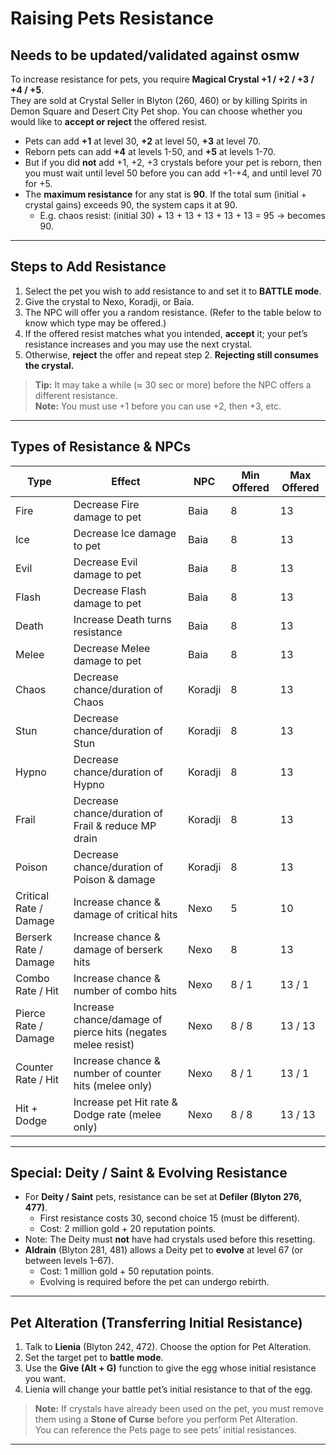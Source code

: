 # Raising Pets Resistance

## Needs to be updated/validated against osmw


To increase resistance for pets, you require **Magical Crystal +1 / +2 / +3 / +4 / +5**.  
They are sold at Crystal Seller in Blyton (260, 460) or by killing Spirits in Demon Square and Desert City Pet shop. You can choose whether you would like to **accept or reject** the offered resist.

- Pets can add **+1** at level 30, **+2** at level 50, **+3** at level 70.  
- Reborn pets can add **+4** at levels 1-50, and **+5** at levels 1-70.  
- But if you did **not** add +1, +2, +3 crystals before your pet is reborn, then you must wait until level 50 before you can add +1-+4, and until level 70 for +5.  
- The **maximum resistance** for any stat is **90**. If the total sum (initial + crystal gains) exceeds 90, the system caps it at 90.  
    - E.g. chaos resist: (initial 30) + 13 + 13 + 13 + 13 + 13 = 95 → becomes 90.

---

## Steps to Add Resistance

1. Select the pet you wish to add resistance to and set it to **BATTLE mode**.  
2. Give the crystal to Nexo, Koradji, or Baia.  
3. The NPC will offer you a random resistance. (Refer to the table below to know which type may be offered.)  
4. If the offered resist matches what you intended, **accept** it; your pet’s resistance increases and you may use the next crystal.  
5. Otherwise, **reject** the offer and repeat step 2. **Rejecting still consumes the crystal.**  

> **Tip:** It may take a while (≈ 30 sec or more) before the NPC offers a different resistance.  
> **Note:** You must use +1 before you can use +2, then +3, etc.

---

## Types of Resistance & NPCs

| Type                   | Effect                                                       | NPC     | Min Offered | Max Offered |
| ---------------------- | ------------------------------------------------------------ | ------- | ----------- | ----------- |
| Fire                   | Decrease Fire damage to pet                                  | Baia    | 8           | 13          |
| Ice                    | Decrease Ice damage to pet                                   | Baia    | 8           | 13          |
| Evil                   | Decrease Evil damage to pet                                  | Baia    | 8           | 13          |
| Flash                  | Decrease Flash damage to pet                                 | Baia    | 8           | 13          |
| Death                  | Increase Death turns resistance                              | Baia    | 8           | 13          |
| Melee                  | Decrease Melee damage to pet                                 | Baia    | 8           | 13          |
| Chaos                  | Decrease chance/duration of Chaos                            | Koradji | 8           | 13          |
| Stun                   | Decrease chance/duration of Stun                             | Koradji | 8           | 13          |
| Hypno                  | Decrease chance/duration of Hypno                            | Koradji | 8           | 13          |
| Frail                  | Decrease chance/duration of Frail & reduce MP drain          | Koradji | 8           | 13          |
| Poison                 | Decrease chance/duration of Poison & damage                  | Koradji | 8           | 13          |
| Critical Rate / Damage | Increase chance & damage of critical hits                    | Nexo    | 5           | 10          |
| Berserk Rate / Damage  | Increase chance & damage of berserk hits                     | Nexo    | 8           | 13          |
| Combo Rate / Hit       | Increase chance & number of combo hits                       | Nexo    | 8 / 1       | 13 / 1      |
| Pierce Rate / Damage   | Increase chance/damage of pierce hits (negates melee resist) | Nexo    | 8 / 8       | 13 / 13     |
| Counter Rate / Hit     | Increase chance & number of counter hits (melee only)        | Nexo    | 8 / 1       | 13 / 1      |
| Hit + Dodge            | Increase pet Hit rate & Dodge rate (melee only)              | Nexo    | 8 / 8       | 13 / 13     |

---

## Special: Deity / Saint & Evolving Resistance

- For **Deity / Saint** pets, resistance can be set at **Defiler (Blyton 276, 477)**.  
    - First resistance costs 30, second choice 15 (must be different).  
    - Cost: 2 million gold + 20 reputation points.  
- Note: The Deity must **not** have had crystals used before this resetting.  
- **Aldrain** (Blyton 281, 481) allows a Deity pet to **evolve** at level 67 (or between levels 1–67).  
    - Cost: 1 million gold + 50 reputation points.  
    - Evolving is required before the pet can undergo rebirth.

---

## Pet Alteration (Transferring Initial Resistance)

1. Talk to **Lienia** (Blyton 242, 472). Choose the option for Pet Alteration.  
2. Set the target pet to **battle mode**.  
3. Use the **Give (Alt + G)** function to give the egg whose initial resistance you want.  
4. Lienia will change your battle pet’s initial resistance to that of the egg.

> **Note:** If crystals have already been used on the pet, you must remove them using a **Stone of Curse** before you perform Pet Alteration.  
> You can reference the Pets page to see pets’ initial resistances.

---
